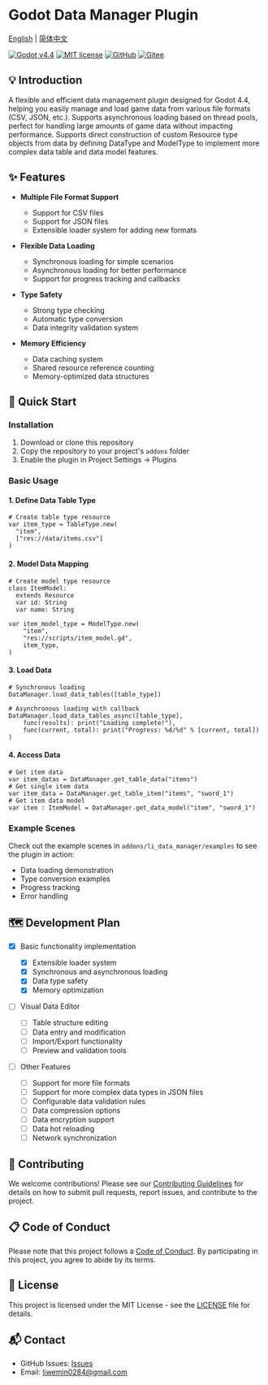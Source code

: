 # Godot Data Manager Plugin

[English](README.md) | [简体中文](README.zh-CN.md)

[![Godot v4.4](https://img.shields.io/badge/Godot-v4.4-%23478cbf)](https://godotengine.org/)
[![MIT license](https://img.shields.io/badge/license-MIT-brightgreen.svg)](../../LICENSE)
[![GitHub](https://img.shields.io/badge/GitHub-Repository-black?logo=github)](https://github.com/Liweimin0512/GDDataForge)
[![Gitee](https://img.shields.io/badge/Gitee-Repository-red?logo=gitee)](https://gitee.com/Giab/GDDataForge)

## 💡 Introduction

A flexible and efficient data management plugin designed for Godot 4.4, helping you easily manage and load game data from various file formats (CSV, JSON, etc.). Supports asynchronous loading based on thread pools, perfect for handling large amounts of game data without impacting performance. Supports direct construction of custom Resource type objects from data by defining DataType and ModelType to implement more complex data table and data model features.

## ✨ Features

- **Multiple File Format Support**

  - Support for CSV files
  - Support for JSON files
  - Extensible loader system for adding new formats

- **Flexible Data Loading**

  - Synchronous loading for simple scenarios
  - Asynchronous loading for better performance
  - Support for progress tracking and callbacks

- **Type Safety**

  - Strong type checking
  - Automatic type conversion
  - Data integrity validation system

- **Memory Efficiency**
  - Data caching system
  - Shared resource reference counting
  - Memory-optimized data structures

## 🚀 Quick Start

### Installation

1. Download or clone this repository
2. Copy the repository to your project's `addons` folder
3. Enable the plugin in Project Settings -> Plugins

### Basic Usage

#### 1. **Define Data Table Type**

```gdscript
# Create table type resource
var item_type = TableType.new(
  "item",
  ["res://data/items.csv"]
)
```

#### 2. **Model Data Mapping**

```gdscript
# Create model type resource
class ItemModel:
  extends Resource
  var id: String
  var name: String

var item_model_type = ModelType.new(
    "item",
    "res://scripts/item_model.gd",
    item_type,
)
```

#### 3. **Load Data**

```gdscript
# Synchronous loading
DataManager.load_data_tables([table_type])

# Asynchronous loading with callback
DataManager.load_data_tables_async([table_type],
    func(results): print("Loading complete!"),
    func(current, total): print("Progress: %d/%d" % [current, total])
)
```

#### 4. **Access Data**

```gdscript
# Get item data
var item_datas = DataManager.get_table_data("items")
# Get single item data
var item_data = DataManager.get_table_item("items", "sword_1")
# Get item data model
var item : ItemModel = DataManager.get_data_model("item", "sword_1")
```

### Example Scenes

Check out the example scenes in `addons/li_data_manager/examples` to see the plugin in action:

- Data loading demonstration
- Type conversion examples
- Progress tracking
- Error handling

## 🗺️ Development Plan

- [x] Basic functionality implementation

  - [x] Extensible loader system
  - [x] Synchronous and asynchronous loading
  - [x] Data type safety
  - [x] Memory optimization

- [ ] Visual Data Editor

  - [ ] Table structure editing
  - [ ] Data entry and modification
  - [ ] Import/Export functionality
  - [ ] Preview and validation tools

- [ ] Other Features
  - [ ] Support for more file formats
  - [ ] Support for more complex data types in JSON files
  - [ ] Configurable data validation rules
  - [ ] Data compression options
  - [ ] Data encryption support
  - [ ] Data hot reloading
  - [ ] Network synchronization

## 🤝 Contributing

We welcome contributions! Please see our [Contributing Guidelines](docs/CONTRIBUTING.md) for details on how to submit pull requests, report issues, and contribute to the project.

## 📋 Code of Conduct

Please note that this project follows a [Code of Conduct](docs/CODE_OF_CONDUCT.md). By participating in this project, you agree to abide by its terms.

## 📄 License

This project is licensed under the MIT License - see the [LICENSE](/LICENSE) file for details.

## 📬 Contact

- GitHub Issues: [Issues](https://github.com/Liweimin0512/GDDataForge/issues)
- Email: [liwemin0284@gmail.com](liwemin0284@gmail.com)